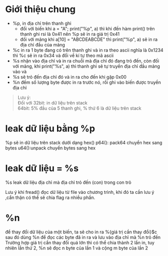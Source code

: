 # Giới thiệu chung
- %p, in địa chỉ trên thanh ghi  
  - đối với biến khi a = "A"; print("%p", a) thì khi đến hàm print() trên thanh ghi rsi là 0x41 nên %p sẽ in ra giá trị 0x41  
  - đối với mảng khi a[10] = "ABCDEABCDE" thì print("%p", a) sẽ in ra địa chỉ đầu của mảng  
- %c in ra 1 byte đang có trên thanh ghi và in ra theo ascii nghĩa là 0x1234 thì %c sẽ in ra 0x34 và đổi về kí tự theo mã ascii  
- %s nhận vào địa chỉ và in ra chuỗi mà địa chỉ đó đang trỏ đến, còn đối với mảng, khi print("%s", a) thì thanh ghi sẽ tự truyền địa chỉ đầu mảng vào và 
- %s sẽ trỏ đến địa chỉ đó và in ra cho đến khi gặp 0x00  
- %n đếm số lượng byte được in ra trước nó, rồi ghi vào biến được truyền địa chỉ

> Lưu ý:  
> Đối với 32bit: in dữ liệu trên stack  
>	64bit: 5% đầu của 5 thanh ghi, % thứ 6 là dữ liệu trên stack  


# leak dữ liệu bằng %p
%p sẽ in dữ liệu trên stack dưới dạng hex()
p64(): pack64 chuyển hex sang bytes
u64():unpack chuyển bytes sang hex

# leak dữ liệu = %s
%s leak dữ liệu địa chỉ mà địa chỉ trỏ đến (con) trong con trỏ  

Lưu ý khi fread() đọc dữ liệu từ file vào chương trình, khi đó ta cần lưu ý ,cẩn thận có thể sẽ chia flag ra nhiều phần. 

# %n
để thay đổi dữ liệu của một biến, ta sẽ cho in ra %{giá trị cần thay đổi}$c sau đó dùng %n để đọc các byte đã in ra và lưu vào địa chỉ mà %n trỏ đến  
Trường hợp giá trị cần thay đổi quá lớn thì có thể chia thành 2 lần in, tuy nhiên lần thứ 2, %n sẽ đọc n byte của lần 1 và cộng m byte của lần 2
